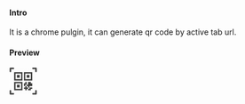 #### Intro
It is a chrome pulgin, it can generate qr code by active tab url.

#### Preview
![Preview](https://github.com/xingyeqishi/qrcoder/blob/master/icon.png)
